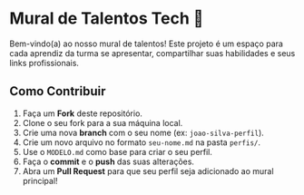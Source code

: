 # Mural de Talentos Tech 🚀

Bem-vindo(a) ao nosso mural de talentos! Este projeto é um espaço para cada aprendiz da turma se apresentar, compartilhar suas habilidades e seus links profissionais.

## Como Contribuir
1.  Faça um **Fork** deste repositório.
2.  Clone o seu fork para a sua máquina local.
3.  Crie uma nova **branch** com o seu nome (ex: `joao-silva-perfil`).
4.  Crie um novo arquivo no formato `seu-nome.md` na pasta `perfis/`.
5.  Use o `MODELO.md` como base para criar o seu perfil.
6.  Faça o **commit** e o **push** das suas alterações.
7.  Abra um **Pull Request** para que seu perfil seja adicionado ao mural principal!
